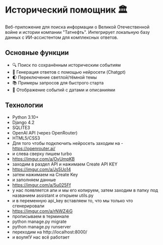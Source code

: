 # Исторический помощник 🏛️

Веб-приложение для поиска информации о Великой Отечественной войне и истории компании "Татнефть". Интегрирует локальную базу данных с ИИ-ассистентом для комплексных ответов.

## Основные функции
- 🔍 Поиск по сохранённым историческим событиям
- 🤖 Генерация ответов с помощью нейросети (Chatgpt)
- 🌓 Переключение светлой/тёмной темы
- 📚 Примеры запросов для быстрого старта
- 📅 Отображение событий с датами и описаниями

## Технологии
- Python 3.10+
- Django 4.2
- SQLITE3
- OpenAI API (через OpenRouter)
- HTML5/CSS3
- Для того чтобы подключить нейросеть заходим на - https://openrouter.ai/
- и слева сверху пишем turbo
- https://imgur.com/a/OvUmpKB
- заходим в раздел API и нажимаем Create API KEY
- https://imgur.com/a/Js5Uo14
- затем нажимаем на Create Key
- и заполняем данные 
- https://imgur.com/a/5u025Ff
- у нас появляется апи и мы его копируем, затем заходим в папку под названием assistant и открыем utils.py
- и в переменную api_key вставляем то, что мы только что сгенерировали 
- https://imgur.com/a/rNWZ4iG
- прописываем в терминале
- python manage.py migrate
- python manage.py runserver
- переходим на http://localhost:8000/
- и воуля!У нас всё работает



